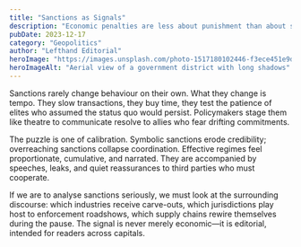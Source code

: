 ```yaml
---
title: "Sanctions as Signals"
description: "Economic penalties are less about punishment than about scripting a public narrative of consequence."
pubDate: 2023-12-17
category: "Geopolitics"
author: "Lefthand Editorial"
heroImage: "https://images.unsplash.com/photo-1517180102446-f3ece451e9d8?auto=format&fit=crop&w=1200&q=80"
heroImageAlt: "Aerial view of a government district with long shadows"
---
```


Sanctions rarely change behaviour on their own. What they change is tempo. They slow transactions, they buy time, they test the patience of elites who assumed the status quo would persist. Policymakers stage them like theatre to communicate resolve to allies who fear drifting commitments.

The puzzle is one of calibration. Symbolic sanctions erode credibility; overreaching sanctions collapse coordination. Effective regimes feel proportionate, cumulative, and narrated. They are accompanied by speeches, leaks, and quiet reassurances to third parties who must cooperate.

If we are to analyse sanctions seriously, we must look at the surrounding discourse: which industries receive carve-outs, which jurisdictions play host to enforcement roadshows, which supply chains rewire themselves during the pause. The signal is never merely economic—it is editorial, intended for readers across capitals.
